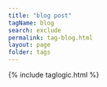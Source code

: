 ```yaml
---
title: "blog post"
tagName: blog
search: exclude
permalink: tag-blog.html
layout: page
folder: tags
---
```

{% include taglogic.html %}
